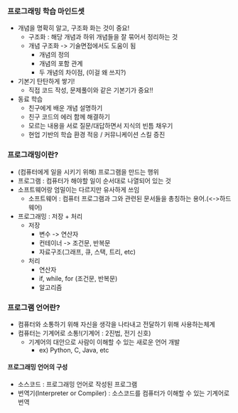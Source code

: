 ### 프로그래밍 학습 마인드셋
- 개념을 명확히 알고, 구조화 화는 것이 중요!
  - 구조화 : 해당 개념과 하위 개념들을 잘 묶어서 정리하는 것
  - 개념 구조화 -> 기술면접에서도 도움이 됨
    - 개념의 정의
    - 개념의 포함 관계
    - 두 개념의 차이점, (이걸 왜 쓰지?)
- 기본기 탄탄하게 쌓기!
  - 직접 코드 작성, 문제풀이와 같은 기본기가 중요!!
- 동료 학습
  - 친구에게 배운 개념 설명하기
  - 친구 코드의 에러 함께 해결하기
  - 모르는 내용을 서로 질문/대답하면서 지식의 빈틈 채우기
  - 현업 기반의 학습 환경 적응 / 커뮤니케이션 스킬 증진

### 프로그래밍이란?
- (컴퓨터에게 일을 시키기 위해) 프로그램을 만드는 행위
- 프로그램 : 컴퓨터가 해야할 일이 순서대로 나열되어 있는 것
- 소프트웨어랑 엄밀이는 다르지만 유사하게 쓰임
  - 소프트웨어 : 컴퓨터 프로그램과 그와 관련된 문서들을 총칭하는 용어.(<->하드웨어)
- 프로그래밍 : 저장 + 처리
  - 저장
    - 변수 -> 연산자
    - 컨테이너 -> 조건문, 반복문
    - 자료구조(그래프, 큐, 스택, 트리, etc)
  - 처리
    - 연산자
    - if, while, for (조건문, 반복문)
    - 알고리즘

### 프로그램 언어란?
- 컴퓨터와 소통하기 위해 자신을 생각을 나타내고 전달하기 위해 사용하는체계
- 컴퓨터는 기계어로 소통!(기계어 : 2진법, 전기 신호)
  - 기계어의 대안으로 사람이 이해할 수 있는 새로운 언어 개발
    - ex) Python, C, Java, etc

#### 프로그래밍 언어의 구성
- 소스코드 : 프로그래밍 언어로 작성된 프로그램
- 번역기(Interpreter or Compiler) : 소스코드를 컴퓨터가 이해할 수 있는 기계어로 번역